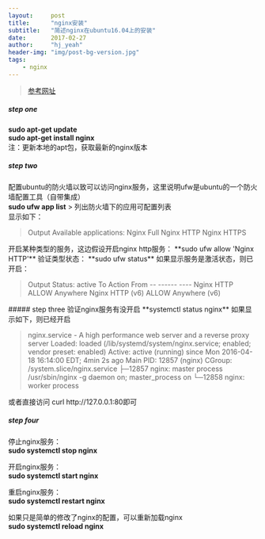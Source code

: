 ```yaml
---
layout:     post
title:      "nginx安装"
subtitle:   "简述nginx在ubuntu16.04上的安装"
date:       2017-02-27
author:     "hj_yeah"
header-img: "img/post-bg-version.jpg"
tags:
    - nginx
---
```


> [参考网址](https://www.digitalocean.com/community/tutorials/how-to-install-nginx-on-ubuntu-16-04)  

##### step one      
**sudo apt-get update**      
**sudo apt-get install nginx**       
注：更新本地的apt包，获取最新的nginx版本       

##### step two        
配置ubuntu的防火墙以致可以访问nginx服务，这里说明ufw是ubuntu的一个防火墙配置工具（自带集成）     
**sudo ufw app list** > 列出防火墙下的应用可配置列表     
显示如下：
<blockquote>     
	Output
	Available applications:
	  Nginx Full
	  Nginx HTTP
	  Nginx HTTPS
</blockquote> 
开启某种类型的服务，这边假设开启nginx http服务：     
**sudo ufw allow 'Nginx HTTP'**    
验证类型状态：      
**sudo ufw status**      
如果显示服务是激活状态，则已开启：     
<blockquote>
	Output
	Status: active
	To                         Action      From
	--                         ------      ----
	Nginx HTTP                 ALLOW       Anywhere                  
	Nginx HTTP (v6)            ALLOW       Anywhere (v6)     
</blockquote>
##### step three       
验证nginx服务有没开启     
**systemctl status nginx**    
如果显示如下，则已经开启   
<blockquote>  
	nginx.service - A high performance web server and a reverse proxy server
	   Loaded: loaded (/lib/systemd/system/nginx.service; enabled; vendor preset: enabled)
	   Active: active (running) since Mon 2016-04-18 16:14:00 EDT; 4min 2s ago
	 Main PID: 12857 (nginx)
	   CGroup: /system.slice/nginx.service
	           ├─12857 nginx: master process /usr/sbin/nginx -g daemon on; master_process on
	           └─12858 nginx: worker process
</blockquote> 
或者直接访问 curl http://127.0.0.1:80即可     

##### step four      
停止nginx服务：      
**sudo systemctl stop nginx**     

开启nginx服务：    
**sudo systemctl start nginx**    

重启nginx服务：     
**sudo systemctl restart nginx**       

如果只是简单的修改了nginx的配置，可以重新加载nginx      
**sudo systemctl reload nginx**     


